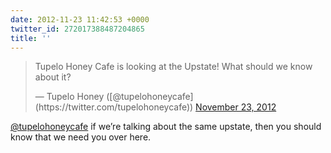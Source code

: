 ```yaml
---
date: 2012-11-23 11:42:53 +0000
twitter_id: 272017388487204865
title: ''
---
```


<blockquote class="twitter-tweet"><p lang="en" dir="ltr">Tupelo Honey Cafe is looking at the Upstate!  What should we know about it?</p>&mdash; Tupelo Honey ([@tupelohoneycafe](https://twitter.com/tupelohoneycafe)) <a href="https://twitter.com/tupelohoneycafe/status/272004187330576385?ref_src=twsrc%5Etfw">November 23, 2012</a></blockquote>
<script async src="https://platform.twitter.com/widgets.js" charset="utf-8"></script>

[@tupelohoneycafe](https://twitter.com/tupelohoneycafe) if we’re talking about the same upstate, then you should know that we need you over here.
